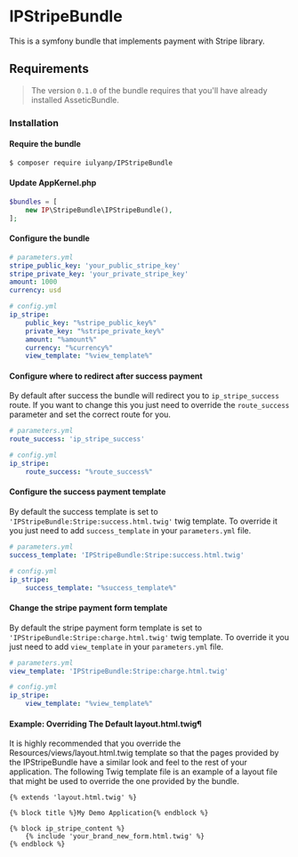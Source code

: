 # IPStripeBundle

This is a symfony bundle that implements payment with Stripe library.

## Requirements

> The version `0.1.0` of the bundle requires that you'll have already installed AsseticBundle.

### Installation

#### Require the bundle 

```bash
$ composer require iulyanp/IPStripeBundle
```

#### Update AppKernel.php

```php
$bundles = [
    new IP\StripeBundle\IPStripeBundle(),
];
```

#### Configure the bundle

```yml
# parameters.yml
stripe_public_key: 'your_public_stripe_key'
stripe_private_key: 'your_private_stripe_key'
amount: 1000
currency: usd

# config.yml
ip_stripe:
    public_key: "%stripe_public_key%"
    private_key: "%stripe_private_key%"
    amount: "%amount%"
    currency: "%currency%"
    view_template: "%view_template%"
```

#### Configure where to redirect after success payment
By default after success the bundle will redirect you to `ip_stripe_success` route.
If you want to change this you just need to override the `route_success` parameter and set the correct route for you.

```yml
# parameters.yml
route_success: 'ip_stripe_success'

# config.yml
ip_stripe:
    route_success: "%route_success%"
```

#### Configure the success payment template
By default the success template is set to `'IPStripeBundle:Stripe:success.html.twig'` twig template.
To override it you just need to add `success_template` in your `parameters.yml` file.

```yml
# parameters.yml
success_template: 'IPStripeBundle:Stripe:success.html.twig'

# config.yml
ip_stripe:
    success_template: "%success_template%"
```

#### Change the stripe payment form template
By default the stripe payment form template is set to `'IPStripeBundle:Stripe:charge.html.twig'` twig template.
To override it you just need to add `view_template` in your `parameters.yml` file.

```yml
# parameters.yml
view_template: 'IPStripeBundle:Stripe:charge.html.twig'

# config.yml
ip_stripe:  
    view_template: "%view_template%"
```

#### Example: Overriding The Default layout.html.twig¶

It is highly recommended that you override the Resources/views/layout.html.twig template so that the pages provided by the IPStripeBundle have a similar look and feel to the rest of your application.
The following Twig template file is an example of a layout file that might be used to override the one provided by the bundle.

```twig
{% extends 'layout.html.twig' %}

{% block title %}My Demo Application{% endblock %}

{% block ip_stripe_content %}
    {% include 'your_brand_new_form.html.twig' %}
{% endblock %}
```